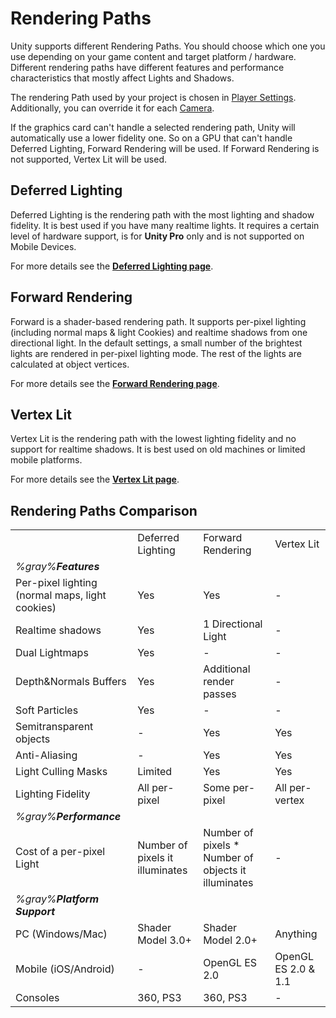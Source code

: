 Rendering Paths
===============


Unity supports different <span class=keyword>Rendering Paths</span>. You should choose which one you use depending on your game content and target platform / hardware. Different rendering paths have different features and performance characteristics that mostly affect Lights and Shadows.

The rendering Path used by your project is chosen in [Player Settings](class-PlayerSettings.md). Additionally, you can override it for each [Camera](class-Camera.md).

If the graphics card can't handle a selected rendering path, Unity will automatically use a lower fidelity one. So on a GPU that can't handle Deferred Lighting, Forward Rendering will be used. If Forward Rendering is not supported, Vertex Lit will be used.


<a id="deferredlighting"></a>
Deferred Lighting
-----------------


<span class=keyword>Deferred Lighting</span> is the rendering path with the most lighting and shadow fidelity. It is best used if you have many realtime lights. It requires a certain level of hardware support, is for __Unity Pro__ only and is not supported on <span class=keyword>Mobile Devices</span>.

For more details see the __[Deferred Lighting page](RenderTech-DeferredLighting.md)__.


<a id="forward"></a>
Forward Rendering
-----------------


<span class=keyword>Forward</span> is a shader-based rendering path. It supports per-pixel lighting (including normal maps & light Cookies) and realtime shadows from one directional light. In the default settings, a small number of the brightest lights are rendered in per-pixel lighting mode. The rest of the lights are calculated at object vertices.

For more details see the __[Forward Rendering page](RenderTech-ForwardRendering.md)__.


<a id="vertexlit"></a>
Vertex Lit
----------


<span class=keyword>Vertex Lit</span> is the rendering path with the lowest lighting fidelity and no support for realtime shadows. It is best used on old machines or limited mobile platforms.

For more details see the __[Vertex Lit page](RenderTech-VertexLit.md)__.


Rendering Paths Comparison
--------------------------



|    |    |    |    |
|:---|:---|:---|:---|
|                                                 | Deferred Lighting | Forward Rendering   | Vertex Lit |
|_%gray%__Features___ | | | |
|Per-pixel lighting (normal maps, light cookies)  | Yes               | Yes                 | -          |
|Realtime shadows                                 | Yes               | 1 Directional Light | -          |
|Dual Lightmaps                                   | Yes               | -                   | -          |
|Depth&Normals Buffers                            | Yes               | Additional render passes | -     |
|Soft Particles                                   | Yes               | -                   | -          |
|Semitransparent objects                          | -                 | Yes                 | Yes        |
|Anti-Aliasing                                    | -                 | Yes                 | Yes        |
|Light Culling Masks                              | Limited           | Yes                 | Yes        |
|Lighting Fidelity                                | All per-pixel     | Some per-pixel      | All per-vertex |
|_%gray%__Performance___ | | | |
|Cost of a per-pixel Light                        | Number of pixels it illuminates | Number of pixels * Number of objects it illuminates | - |
|_%gray%__Platform Support___ | | | |
|PC (Windows/Mac)                                 | Shader Model 3.0+ | Shader Model 2.0+   | Anything            |
|Mobile (iOS/Android)                             | -                 | OpenGL ES 2.0       | OpenGL ES 2.0 & 1.1 |
|Consoles                                         | 360, PS3          | 360, PS3            | -                   |

